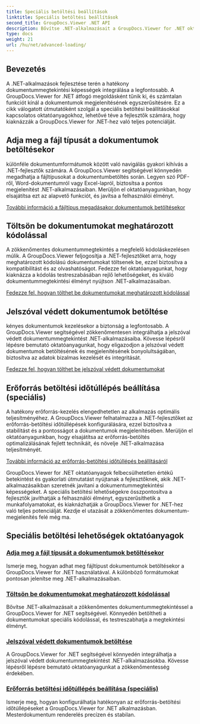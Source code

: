 ```yaml
---
title: Speciális betöltési beállítások
linktitle: Speciális betöltési beállítások
second_title: GroupDocs.Viewer .NET API
description: Bővítse .NET-alkalmazásait a GroupDocs.Viewer for .NET oktatóanyaggal. Ismerje meg a fájltípusok megadását, a kódolások kezelését, a jelszóval védett dokumentumok betöltését stb.
type: docs
weight: 21
url: /hu/net/advanced-loading/
---
```

## Bevezetés

A .NET-alkalmazások fejlesztése terén a hatékony dokumentummegtekintési képességek integrálása a legfontosabb. A GroupDocs.Viewer for .NET átfogó megoldásként tűnik ki, és számtalan funkciót kínál a dokumentumok megjelenítésének egyszerűsítésére. Ez a cikk válogatott útmutatóként szolgál a speciális betöltési beállításokkal kapcsolatos oktatóanyagokhoz, lehetővé téve a fejlesztők számára, hogy kiaknázzák a GroupDocs.Viewer for .NET-hez való teljes potenciálját.

## Adja meg a fájl típusát a dokumentumok betöltésekor
különféle dokumentumformátumok között való navigálás gyakori kihívás a .NET-fejlesztők számára. A GroupDocs.Viewer segítségével könnyedén megadhatja a fájltípusokat a dokumentumbetöltés során. Legyen szó PDF-ről, Word-dokumentumról vagy Excel-lapról, biztosítsa a pontos megjelenítést .NET-alkalmazásaiban. Merüljön el oktatóanyagunkban, hogy elsajátítsa ezt az alapvető funkciót, és javítsa a felhasználói élményt.

[További információ a fájltípus megadásakor dokumentumok betöltésekor](./specify-file-type/)

## Töltsön be dokumentumokat meghatározott kódolással
A zökkenőmentes dokumentummegtekintés a megfelelő kódoláskezelésen múlik. A GroupDocs.Viewer feljogosítja a .NET-fejlesztőket arra, hogy meghatározott kódolású dokumentumokat töltsenek be, ezzel biztosítva a kompatibilitást és az olvashatóságot. Fedezze fel oktatóanyagunkat, hogy kiaknázza a kódolás testreszabásában rejlő lehetőségeket, és kiváló dokumentummegtekintési élményt nyújtson .NET-alkalmazásaiban.

[Fedezze fel, hogyan tölthet be dokumentumokat meghatározott kódolással](./load-documents-encoding/)

## Jelszóval védett dokumentumok betöltése
kényes dokumentumok kezelésekor a biztonság a legfontosabb. A GroupDocs.Viewer segítségével zökkenőmentesen integrálhatja a jelszóval védett dokumentummegtekintést .NET-alkalmazásaiba. Kövesse lépésről lépésre bemutató oktatóanyagunkat, hogy eligazodjon a jelszóval védett dokumentumok betöltésének és megjelenítésének bonyolultságában, biztosítva az adatok bizalmas kezelését és integritását.

[Fedezze fel, hogyan tölthet be jelszóval védett dokumentumokat](./load-password-protected-document/)

## Erőforrás betöltési időtúllépés beállítása (speciális)
A hatékony erőforrás-kezelés elengedhetetlen az alkalmazás optimális teljesítményéhez. A GroupDocs.Viewer felhatalmazza a .NET-fejlesztőket az erőforrás-betöltési időtúllépések konfigurálására, ezzel biztosítva a stabilitást és a pontosságot a dokumentumok megjelenítésében. Merüljön el oktatóanyagunkban, hogy elsajátítsa az erőforrás-betöltés optimalizálásának fejlett technikáit, és növelje .NET-alkalmazása teljesítményét.

[További információ az erőforrás-betöltési időtúllépés beállításáról](./set-resource-loading-timeout/)

GroupDocs.Viewer for .NET oktatóanyagok felbecsülhetetlen értékű betekintést és gyakorlati útmutatást nyújtanak a fejlesztőknek, akik .NET-alkalmazásaikban szeretnék javítani a dokumentummegtekintési képességeket. A speciális betöltési lehetőségekre összpontosítva a fejlesztők javíthatják a felhasználói élményt, egyszerűsíthetik a munkafolyamatokat, és kiaknázhatják a GroupDocs.Viewer for .NET-hez való teljes potenciálját. Kezdje el utazását a zökkenőmentes dokumentum-megjelenítés felé még ma.
## Speciális betöltési lehetőségek oktatóanyagok
### [Adja meg a fájl típusát a dokumentumok betöltésekor](./specify-file-type/)
Ismerje meg, hogyan adhat meg fájltípust dokumentumok betöltésekor a GroupDocs.Viewer for .NET használatával. A különböző formátumokat pontosan jelenítse meg .NET-alkalmazásaiban.
### [Töltsön be dokumentumokat meghatározott kódolással](./load-documents-encoding/)
Bővítse .NET-alkalmazásait a zökkenőmentes dokumentummegtekintéssel a GroupDocs.Viewer for .NET segítségével. Könnyedén betöltheti a dokumentumokat speciális kódolással, és testreszabhatja a megtekintési élményt.
### [Jelszóval védett dokumentumok betöltése](./load-password-protected-document/)
A GroupDocs.Viewer for .NET segítségével könnyedén integrálhatja a jelszóval védett dokumentummegtekintést .NET-alkalmazásokba. Kövesse lépésről lépésre bemutató oktatóanyagunkat a zökkenőmentesség érdekében.
### [Erőforrás betöltési időtúllépés beállítása (speciális)](./set-resource-loading-timeout/)
Ismerje meg, hogyan konfigurálhatja hatékonyan az erőforrás-betöltési időtúllépéseket a GroupDocs.Viewer for .NET alkalmazásban. Mesterdokumentum renderelés precízen és stabilan.